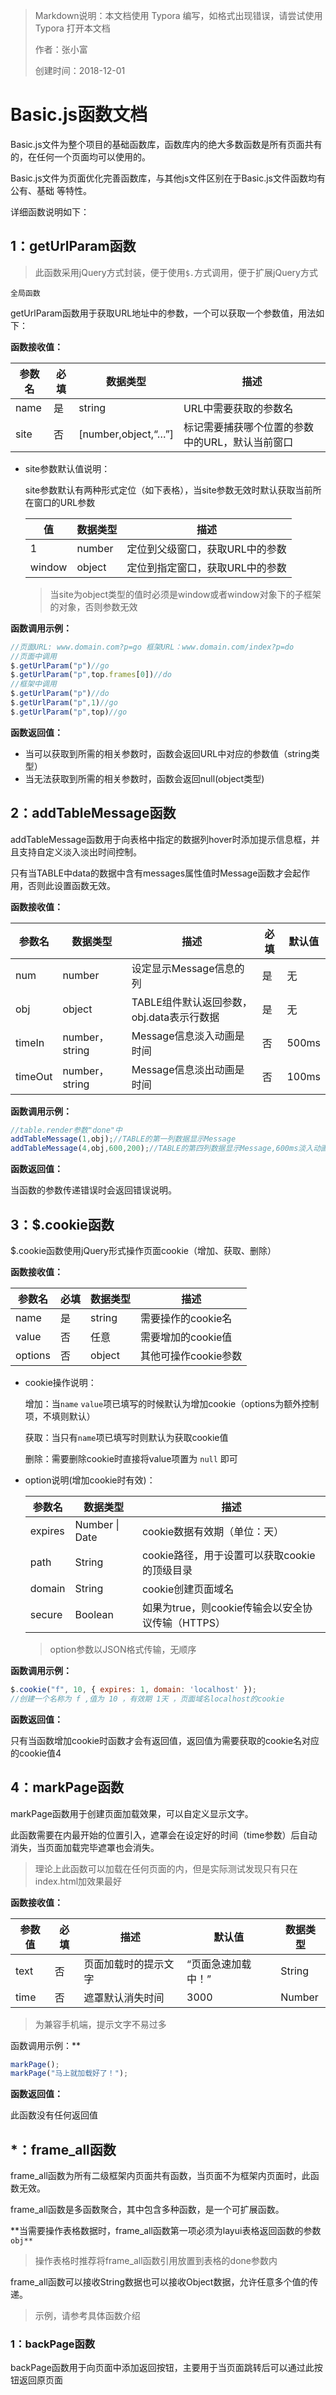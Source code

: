 > Markdown说明：本文档使用 Typora 编写，如格式出现错误，请尝试使用 Typora 打开本文档
>
> 作者：张小富
>
> 创建时间：2018-12-01

# Basic.js函数文档

Basic.js文件为整个项目的基础函数库，函数库内的绝大多数函数是所有页面共有的，在任何一个页面均可以使用的。

Basic.js文件为页面优化完善函数库，与其他js文件区别在于Basic.js文件函数均有 公有、基础 等特性。

详细函数说明如下：

## 1：getUrlParam函数

> 此函数采用jQuery方式封装，便于使用`$.`方式调用，便于扩展jQuery方式

`全局函数`

getUrlParam函数用于获取URL地址中的参数，一个可以获取一个参数值，用法如下：

**函数接收值：**

| 参数名 | 必填 | 数据类型            | 描述                                            |
| ------ | ---- | ------------------- | ----------------------------------------------- |
| name   | 是   | string              | URL中需要获取的参数名                           |
| site   | 否   | [number,object,“…”] | 标记需要捕获哪个位置的参数中的URL，默认当前窗口 |

- site参数默认值说明：

  site参数默认有两种形式定位（如下表格），当site参数无效时默认获取当前所在窗口的URL参数

  | 值     | 数据类型 | 描述                            |
  | ------ | -------- | ------------------------------- |
  | 1      | number   | 定位到父级窗口，获取URL中的参数 |
  | window | object   | 定位到指定窗口，获取URL中的参数 |

  > 当site为object类型的值时必须是window或者window对象下的子框架的对象，否则参数无效

**函数调用示例：**

  ```javascript
  //页面URL: www.domain.com?p=go 框架URL：www.domain.com/index?p=do
  //页面中调用
  $.getUrlParam("p")//go
  $.getUrlParam("p",top.frames[0])//do
  //框架中调用
  $.getUrlParam("p")//do
  $.getUrlParam("p",1)//go
  $.getUrlParam("p",top)//go
  ```


**函数返回值：**

- 当可以获取到所需的相关参数时，函数会返回URL中对应的参数值（string类型）
- 当无法获取到所需的相关参数时，函数会返回null(object类型)

## 2：addTableMessage函数

addTableMessage函数用于向表格中指定的数据列hover时添加提示信息框，并且支持自定义淡入淡出时间控制。

只有当TABLE中data的数据中含有messages属性值时Message函数才会起作用，否则此设置函数无效。

**函数接收值：**

| 参数名  | 数据类型       | 描述                                      | 必填 | 默认值 |
| ------- | -------------- | ----------------------------------------- | ---- | ------ |
| num     | number         | 设定显示Message信息的列                   | 是   | 无     |
| obj     | object         | TABLE组件默认返回参数，obj.data表示行数据 | 是   | 无     |
| timeIn  | number，string | Message信息淡入动画是时间                 | 否   | 500ms  |
| timeOut | number，string | Message信息淡出动画是时间                 | 否   | 100ms  |

**函数调用示例：**

```javascript
//table.render参数"done"中
addTableMessage(1,obj);//TABLE的第一列数据显示Message
addTableMessage(4,obj,600,200);//TABLE的第四列数据显示Message,600ms淡入动画，200ms淡出动画
```

**函数返回值：**

当函数的参数传递错误时会返回错误说明。

## 3：$.cookie函数

$.cookie函数使用jQuery形式操作页面cookie（增加、获取、删除）

**函数接收值：**

| 参数名  | 必填 | 数据类型 | 描述                 |
| ------- | ---- | -------- | -------------------- |
| name    | 是   | string   | 需要操作的cookie名   |
| value   | 否   | 任意     | 需要增加的cookie值   |
| options | 否   | object   | 其他可操作cookie参数 |

- cookie操作说明：

  增加：当`name` `value`项已填写的时候默认为增加cookie（options为额外控制项，不填则默认）

  获取：当只有`name`项已填写时则默认为获取cookie值

  删除：需要删除cookie时直接将value项置为 `null` 即可

- option说明(增加cookie时有效)：

  | 参数名  | 数据类型       | 描述                                              |
  | ------- | -------------- | ------------------------------------------------- |
  | expires | Number \| Date | cookie数据有效期（单位：天）                      |
  | path    | String         | cookie路径，用于设置可以获取cookie的顶级目录      |
  | domain  | String         | cookie创建页面域名                                |
  | secure  | Boolean        | 如果为true，则cookie传输会以安全协议传输（HTTPS） |

  > option参数以JSON格式传输，无顺序

**函数调用示例：**

```javascript
$.cookie("f", 10, { expires: 1, domain: 'localhost' });
//创建一个名称为 f ,值为 10 ，有效期 1天 ，页面域名localhost的cookie
```

**函数返回值：**

只有当函数增加cookie时函数才会有返回值，返回值为需要获取的cookie名对应的cookie值4

## 4：markPage函数

markPage函数用于创建页面加载效果，可以自定义显示文字。

此函数需要在<body>内最开始的位置引入，遮罩会在设定好的时间（time参数）后自动消失，当页面加载完毕遮罩也会消失。

> 理论上此函数可以加载在任何页面的<body>内，但是实际测试发现只有只在index.html加效果最好

**函数接收值：**

| 参数值 | 必填 | 描述                 | 默认值             | 数据类型 |
| ------ | ---- | -------------------- | ------------------ | -------- |
| text   | 否   | 页面加载时的提示文字 | “页面急速加载中！” | String   |
| time   | 否   | 遮罩默认消失时间     | 3000               | Number   |

> 为兼容手机端，提示文字不易过多

函数调用示例：**

```javascript
markPage();
markPage("马上就加载好了！");
```

**函数返回值：**

此函数没有任何返回值

## *：frame_all函数

frame_all函数为所有二级框架内页面共有函数，当页面不为框架内页面时，此函数无效。

frame_all函数是多函数聚合，其中包含多种函数，是一个可扩展函数。

**当需要操作表格数据时，frame_all函数第一项必须为layui表格返回函数的参数`obj**`

> 操作表格时推荐将frame_all函数引用放置到表格的done参数内

frame_all函数可以接收String数据也可以接收Object数据，允许任意多个值的传递。

> 示例，请参考具体函数介绍

### 1：backPage函数

backPage函数用于向页面中添加返回按钮，主要用于当页面跳转后可以通过此按钮返回原页面